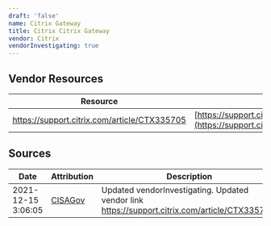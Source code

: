 ```yaml
---
draft: 'false'
name: Citrix Gateway
title: Citrix Citrix Gateway
vendor: Citrix
vendorInvestigating: true
---
```


## Vendor Resources
| Resource | Link |
| --- | --- |
| https://support.citrix.com/article/CTX335705 | [https://support.citrix.com/article/CTX335705](https://support.citrix.com/article/CTX335705) |



## Sources
| Date | Attribution | Description |
| --- | --- | --- |
| 2021-12-15 3:06:05 | [CISAGov](https://raw.githubusercontent.com/cisagov/log4j-affected-db/develop/README.md) | Updated vendorInvestigating. Updated vendor link https://support.citrix.com/article/CTX335705.  |
